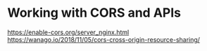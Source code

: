 # Working with CORS and APIs

<https://enable-cors.org/server_nginx.html>
<https://wanago.io/2018/11/05/cors-cross-origin-resource-sharing/>
